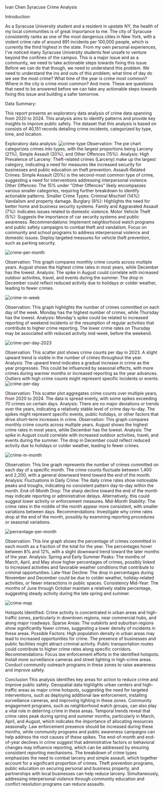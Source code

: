 Ivan Chen
Syracuse Crime Analysis


Introduction:

As a Syracuse University student and a resident in upstate NY, the health of my local communities is of great importance to me. The city of Syracuse consistently ranks as one of the most dangerous cities in New York, with a violent crime rate of around 891 incidents per 100,000 people, which is currently the third highest in the state. From my own personal experiences, I've noticed many Syracuse University students feel unsafe to venture beyond the confines of the campus. This is a major issue and as a community, we need to take actionable steps towards fixing this issue. Before we can do that though, we need to understand this problem. We need to understand the ins and outs of this problem; what time of day do we see the most crime? What time of the year is crime most common? Where in the city is crime most common? And more. These are questions that need to be answered before we can take any actionable steps towards fixing this issue and building a safer tomorrow. 

Data Summary:

This report presents an exploratory data analysis of crime data spanning from 2020 to 2024. This analysis aims to identify patterns and provide key insights to improve public safety. The dataset that this analysis is based on consists of 40,151 records detailing crime incidents, categorized by type, time, and location. 

Exploratory data analysis:
![crime-type](https://github.com/user-attachments/assets/a753c6ef-bd51-4691-83c5-387f2a6637c1)
Observation: The pie chart categorizes crimes into types, with the largest proportions being Larceny (21%), Simple Assault (20%), and Other Offences (15%).
Analysis:
High Prevalence of Larceny: Theft-related crimes (Larceny) make up the largest category, indicating a need for measures like increased security for businesses and public education on theft prevention.
Assault-Related Crimes: Simple Assault (20%) is the second-most common type of crime, suggesting a need for interventions addressing interpersonal violence.
Other Offences: The 15% under "Other Offences" likely encompasses various smaller categories, requiring further breakdown to identify actionable patterns.
Smaller Crime Types:
Criminal Mischief (14%): Vandalism and property damage.
Burglary (8%): Highlights the need for better home and business security systems.
Family and Aggravated Assault (7%): Indicates issues related to domestic violence.
Motor Vehicle Theft (5%): Suggests the importance of car security systems and public awareness.
Recommendations:
Implement neighborhood watch programs and public safety campaigns to combat theft and vandalism.
Focus on community and school programs to address interpersonal violence and domestic issues.
Deploy targeted measures for vehicle theft prevention, such as parking security.











![crime-per-month](https://github.com/user-attachments/assets/26ef164a-f550-4db4-ba4e-d173f2fa15bd)




Observation: This graph compares monthly crime counts across multiple years. August shows the highest crime rates in most years, while December has the lowest.
Analysis:
The spike in August could correlate with increased outdoor activities, travel, and events during the summer.
The drop in December could reflect reduced activity due to holidays or colder weather, leading to fewer crimes.








![crime-in-week](https://github.com/user-attachments/assets/dd0d59dc-3b37-482c-93af-f90d36793382)



















Observation: This graph highlights the number of crimes committed on each day of the week. Monday has the highest number of crimes, while Thursday has the lowest.
Analysis:
Monday's spike could be related to increased reporting of weekend incidents or the resumption of regular activities that contribute to higher crime reporting.
The lower crime rates on Thursday may be associated with reduced activity mid-week, before the weekend.

![crime-per-day-2023](https://github.com/user-attachments/assets/a987ee6d-2518-4262-b98f-e20df2f75e37)


Observation: This scatter plot shows crime counts per day in 2023. A slight upward trend is visible in the number of crimes throughout the year.
Analysis:
The upward trend indicates a gradual increase in crime as the year progresses. This could be influenced by seasonal effects, with more crimes during warmer months or increased reporting as the year advances.
Outliers with high crime counts might represent specific incidents or events.
![crime-per-day](https://github.com/user-attachments/assets/279fda5a-0c05-4516-971c-21b5b26afc27)



Observation: This scatter plot aggregates crime counts over multiple years, from 2020 to 2024. The data is spread evenly, with some spikes exceeding 70 crimes on certain days.
Analysis:
There are no major deviations or trends over the years, indicating a relatively stable level of crime day-to-day.
The spikes might represent specific events, public holidays, or other factors that drive short-term increases in crime.
Observation: This graph compares monthly crime counts across multiple years. August shows the highest crime rates in most years, while December has the lowest.
Analysis:
The spike in August could correlate with increased outdoor activities, travel, and events during the summer.
The drop in December could reflect reduced activity due to holidays or colder weather, leading to fewer crimes.

![crime-in-month](https://github.com/user-attachments/assets/3598a428-5a71-4ac9-91cd-80617816f174)



Observation: This line graph represents the number of crimes committed on each day of a specific month. The crime counts fluctuate between 1,400 and 2,200, with a general downward trend toward the end of the month.
Analysis:
Fluctuations in Daily Crime: The daily crime rates show noticeable peaks and troughs, indicating no consistent pattern day-to-day within the month.
End-of-Month Drop: The sharp decline toward the end of the month may indicate reporting or administrative delays. Alternatively, this could suggest lower activity or enforcement measures.
Mid-Month Stability: The crime rates in the middle of the month appear more consistent, with smaller variations between days.
Recommendations: Investigate why crime rates drop at the end of the month, possibly by examining reporting procedures or seasonal variations.

![percentage-per-month](https://github.com/user-attachments/assets/9f73340b-0435-40d5-8f1d-9f36a561a1a3)



Observation: This line graph shows the percentage of crimes committed in each month as a fraction of the total for the year. The percentages hover between 8% and 12%, with a slight downward trend toward the later months of the year.
Analysis:
Spring and Early Summer Peaks: The months of March, April, and May show higher percentages of crimes, possibly linked to increased activities and favorable weather conditions that contribute to criminal opportunities.
Late-Year Decline: The drop in percentages during November and December could be due to colder weather, holiday-related activities, or fewer interactions in public spaces.
Consistency Mid-Year: The months of June through October maintain a relatively stable percentage, suggesting steady activity during the late spring and summer.


![crime-map](https://github.com/user-attachments/assets/30cb6cb9-6cee-4215-a144-001a7d58be30)



Hotspots Identified: Crime activity is concentrated in urban areas and high-traffic zones, particularly in downtown regions, near commercial hubs, and along major roadways.
Sparse Areas: The outskirts and suburban regions show significantly fewer crimes, suggesting a lower density of incidents in these areas.
Possible Factors:
High population density in urban areas may lead to increased opportunities for crime.
The presence of businesses and public facilities might attract criminal activity.
Public transportation routes could contribute to higher crime rates along specific corridors.
Recommendations:
Focus law enforcement efforts in the identified hotspots.
Install more surveillance cameras and street lighting in high-crime areas.
Conduct community outreach programs in these zones to raise awareness and improve safety.


Conclusion
This analysis identifies key areas for action to reduce crime and improve public safety. Geospatial data highlights urban centers and high-traffic areas as major crime hotspots, suggesting the need for targeted interventions, such as deploying additional law enforcement, installing surveillance cameras, and improving lighting in these zones. Community engagement programs, such as neighborhood watch groups, can also play a vital role in deterring crime in these areas.
Temporal trends reveal that crime rates peak during spring and summer months, particularly in March, April, and August, which indicates the importance of allocating resources seasonally. Law enforcement presence should be increased during these months, while community programs and public awareness campaigns can help address the root causes of these spikes. The end-of-month and end-of-year declines in crime suggest that administrative factors or behavioral changes may influence reporting, which can be addressed by ensuring consistent reporting mechanisms.
The breakdown of crime types emphasizes the need to combat larceny and simple assault, which together account for a significant proportion of crimes. Theft prevention programs, public education on securing personal and business property, and partnerships with local businesses can help reduce larceny. Simultaneously, addressing interpersonal violence through community education and conflict resolution programs can reduce assaults.
